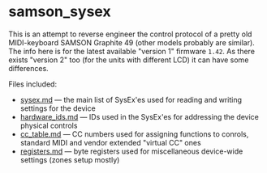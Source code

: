 # samson_sysex

This is an attempt to reverse engineer the control protocol of a pretty old MIDI-keyboard SAMSON Graphite 49 (other models probably are similar).
The info here is for the latest available "version 1" firmware `1.42`. As there exists "version 2" too (for the units with different LCD) it can have some differences.

Files included:

* [sysex.md](sysex.md) — the main list of SysEx'es used for reading and writing settings for the device
* [hardware_ids.md](hardware_ids.md) — IDs used in the SysEx'es for addressing the device physical controls 
* [cc_table.md](cc_table.md) — CC numbers used for assigning functions to conrols, standard MIDI and vendor extended "virtual CC" ones
* [registers.md](registers.md) — byte registers used for miscellaneous device-wide settings (zones setup mostly)
